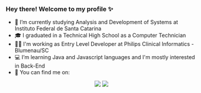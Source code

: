 ###                                                   Hey there! Welcome to my profile ✨

<!--
**sarahCamargo/sarahCamargo** is a ✨ _special_ ✨ repository because its `README.md` (this file) appears on your GitHub profile.-->

- 📕 I’m currently studying Analysis and Development of Systems at Instituto Federal de Santa Catarina
- 🎓 I graduated in a Technical High School as a Computer Technician
- 👩‍💻 I'm working as Entry Level Developer at Philips Clinical Informatics - Blumenau/SC
- 💻 I’m learning Java and Javascript languages and I'm mostly interested in Back-End 
- 📌 You can find me on:

<div style="text-align:center;">
  <a href='https://www.linkedin.com/in/sarah-carolina-camargo/'><img src="https://img.shields.io/badge/LinkedIn-0077B5?style=for-the-badge&logo=linkedin&logoColor=white"/></a>
  <a href='https://www.instagram.com/sarah.ccamargo/'><img src="https://img.shields.io/badge/Instagram-E4405F?style=for-the-badge&logo=instagram&logoColor=white"/>
</div>

